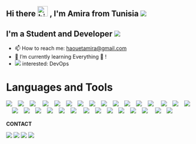 ## Hi there <img src="https://user-images.githubusercontent.com/1303154/88677602-1635ba80-d120-11ea-84d8-d263ba5fc3c0.gif" width="28px" alt="hi"> , I'm Amira from Tunisia <img src="https://img.icons8.com/color/20/000000/tunisia.png"/>


## I'm a Student and Developer  <img src="https://img.icons8.com/color-glass/30/000000/developer.png"/>

- 📫 How to reach me: haouetamira@gmail.com
- 🌱 I’m currently learning Everything 🤣 !
- <img src="https://img.icons8.com/external-victoruler-flat-victoruler/25/000000/external-interest-business-and-finance-victoruler-flat-victoruler.png"/> interested: DevOps

# Languages and Tools 

<div>
  <img src="https://img.icons8.com/color-glass/48/4a90e2/github.png"/>&nbsp; &nbsp;
  <img src="https://img.icons8.com/color/48/000000/git.png"/>&nbsp; &nbsp;
  <img src="https://img.icons8.com/color/48/000000/docker.png"/> &nbsp; &nbsp;
  <img src="https://img.icons8.com/fluency/48/000000/android-studio--v3.png"/>&nbsp; &nbsp;
  <img src="https://img.icons8.com/color/48/000000/android-studio--v2.png"/>&nbsp; &nbsp;
  <img src="https://img.icons8.com/color/48/000000/visual-studio-code-2019.png"/>&nbsp; &nbsp;
  <img src="https://img.icons8.com/officexs/48/000000/java-eclipse.png"/>&nbsp; &nbsp;
  <img src="https://img.icons8.com/color/48/000000/java-coffee-cup-logo--v1.png"/>&nbsp; &nbsp;
  <img src="https://img.icons8.com/color/48/000000/java-coffee-bean-logo.png"/>&nbsp; &nbsp;
  <img src="https://img.icons8.com/color/48/000000/symfony.png"/>&nbsp; &nbsp;
  <img src="https://img.icons8.com/officexs/48/000000/php-logo.png"/>&nbsp; &nbsp;
  <img src="https://img.icons8.com/color/48/4a90e2/spring-logo.png"/>&nbsp; &nbsp;
  <img src="https://img.icons8.com/color/48/000000/flutter.png"/> &nbsp; &nbsp;
  <img src="https://img.icons8.com/color/48/000000/dart.png"/>&nbsp; &nbsp;
  <img src="https://img.icons8.com/color/48/000000/html-5.png"/>&nbsp; &nbsp;
  <img src="https://img.icons8.com/color/48/000000/css3.png"/>&nbsp; &nbsp;
  <img src="https://img.icons8.com/color/48/4a90e2/javascript--v2.png"/>&nbsp; &nbsp;
  <img src="https://img.icons8.com/color/48/4a90e2/react-native.png"/>&nbsp; &nbsp;
  <img src="https://img.icons8.com/color/48/000000/angularjs.png"/>&nbsp; &nbsp;
  <img src="https://img.icons8.com/color/48/000000/python--v2.png"/>&nbsp; &nbsp;
  <img src="https://img.icons8.com/color/50/000000/django.png"/>&nbsp; &nbsp;
  <img src="https://img.icons8.com/color/48/000000/c-programming.png"/> &nbsp; &nbsp;
  <img src="https://img.icons8.com/color/48/000000/firebase.png"/>&nbsp; &nbsp;
  <img src="https://img.icons8.com/nolan/48/json.png"/>&nbsp; &nbsp;
  <img src="https://img.icons8.com/color/48/000000/mongodb.png"/>&nbsp; &nbsp;
  <img src="https://img.icons8.com/fluency/48/000000/mysql-logo.png"/>&nbsp; &nbsp;
  <img src="https://img.icons8.com/color/48/000000/postgreesql.png"/>&nbsp; &nbsp;
  <img src="https://img.icons8.com/color/48/000000/adobe-illustrator--v2.png"/> &nbsp; &nbsp;
  <img src="https://img.icons8.com/fluency/48/000000/android-os.png"/>&nbsp; &nbsp;
  <img src="https://img.icons8.com/color/48/000000/wordpress.png"/>&nbsp; &nbsp;
</div>
 
<br>
 <b>  CONTACT </b> 
  <br> 
  
[<img src="https://img.icons8.com/color/30/4a90e2/linkedin.png"/>][linkedin]
[<img src="https://img.icons8.com/fluency/30/4a90e2/twitter.png"/>][twitter]
[<img src="https://img.icons8.com/ios-filled/30/4a90e2/facebook-circled.png"/>][facebook]
[<img src="https://img.icons8.com/fluency/30/4a90e2/instagram-new.png"/>][instagram]


[twitter]: https://twitter.com/AmiraHaouet
[facebook]: https://www.facebook.com/htamira/
[instagram]: https://www.instagram.com/amirahaouet/
[linkedin]: https://www.linkedin.com/in/amira-haouet/



